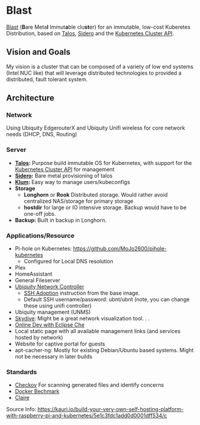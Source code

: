# Blast

[Blast](https://acronymify.com/BLAST?q=bare+metal+immutable+cluster) (**B**are Meta**l** Immut**a**ble clu**st**er) for an immutable, low-cost Kuberetes Distribution, based on [Talos](https://www.talos.dev/), [Sidero](https://www.sidero.dev/) and the [Kubernetes Cluster API](https://cluster-api.sigs.k8s.io/).

## Vision and Goals

My vision is a cluster that can be composed of a variety of low end systems (Intel NUC like) that will leverage distributed technologies to provided a distributed, fault tolerant system.

## Architecture

### Network

Using Ubiquity EdgerouterX and Ubiquity Unifi wireless for core network needs (DHCP, DNS, Routing)

### Server

- **[Talos](https://www.talos.dev/):**  Purpose build immutable OS for Kubernetes, with support for the [Kubernetes Cluster API](https://cluster-api.sigs.k8s.io/) for management
- **[Sidero](https://www.sidero.dev/):**  Bare metal provisioning of talos
- **[Klum](https://github.com/ibuildthecloud/klum):**  Easy way to manage users/kubeconfigs
- **Storage** 
  - **Longhorn** or **Rook** Distributed storage.  Would rather avoid centralized NAS/storage for primary storage
  - **hostdir** for large or IO intensive storage.  Backup would have to be one-off jobs.
- **Backup:** Built in backup in Longhorn.   

### Applications/Resource

- Pi-hole on Kubernetes: https://github.com/MoJo2600/pihole-kubernetes
  - Configured for Local DNS resolution
- Plex
- HomeAssistant
- General Fileserver 
- [Ubiquity Network Controller](https://github.com/helm/charts/tree/master/stable/unifi)
  - [SSH Adoption](https://github.com/jacobalberty/unifi-docker#ssh-adoption) instruction from the base image.
  - Default SSH username/password: ubnt/ubnt (note, you can change these using unifi controller)
- Ubiquity management (UNMS) 
- [Skydive](https://github.com/skydive-project/skydive): Might be a great network visualization tool. . . 
- [Online Dev with Eclipse Che](https://www.eclipse.org/che/docs/che-7/introduction-to-eclipse-che/)
- Local static page with all available management links (and services hosted by network)
- Website for captive portal for guests
- apt-cacher-ng: Mostly for existing Debian/Ubuntu based systems.  Might not be necessary in later builds


### Standards

- [Checkov](https://github.com/bridgecrewio/checkov) For scanning generated files and identify concerns
- [Docker Bechmark](https://github.com/docker/docker-bench-security)
- [Claire](https://github.com/quay/clair)

Source Info:
https://kauri.io/build-your-very-own-self-hosting-platform-with-raspberry-pi-and-kubernetes/5e1c3fdc1add0d0001dff534/c

